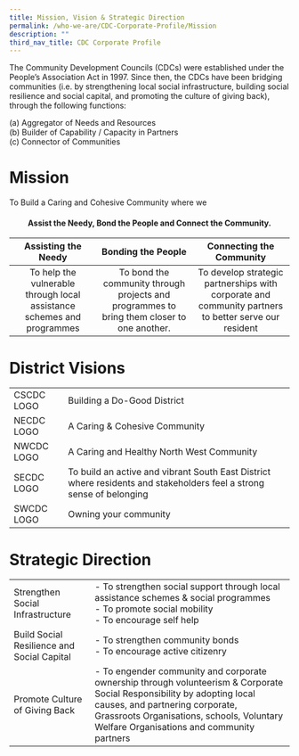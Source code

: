```yaml
---
title: Mission, Vision & Strategic Direction
permalink: /who-we-are/CDC-Corporate-Profile/Mission
description: ""
third_nav_title: CDC Corporate Profile
---
```

The Community Development Councils (CDCs) were established under the People’s Association Act in 1997. Since then, the CDCs have been bridging communities (i.e. by strengthening local social infrastructure, building social resilience and social capital, and promoting the culture of giving back), through the following functions:

(a) Aggregator of Needs and Resources <br>
(b) Builder of Capability / Capacity in Partners <br>
(c) Connector of Communities 

# Mission
To Build a Caring and Cohesive Community where we 
#### <center>Assist the Needy, Bond the People and Connect the Community.</center>



| <center>Assisting the Needy </center> | <center>Bonding the People</center> | <center>Connecting the Community</center> |
| -------- | -------- | -------- |
| <center>To help the vulnerable through local assistance schemes and programmes </center>    | <center>To bond the community through projects and programmes to bring them closer to one another.</center> | <center>To develop strategic partnerships with corporate and community partners to better serve our resident    </center> |


# District Visions


| | |
| -------- | -------- | 
| CSCDC LOGO | Building a Do-Good District |
| NECDC  LOGO | A Caring & Cohesive Community     |
| NWCDC LOGO| A Caring and Healthy North West Community | 
| SECDC   LOGO | To build an active and vibrant South East District where residents and stakeholders feel a strong sense of belonging   |
| SWCDC  LOGO   | Owning your community     |

# Strategic Direction


| | |
| -------- | -------- |  
| Strengthen Social Infrastructure| - To strengthen social support through local assistance schemes & social programmes <br>- To promote social mobility <br>- To encourage self help |
| Build Social Resilience and Social Capital| - To strengthen community bonds <br>- To encourage active citizenry |
| Promote Culture of Giving Back|  - To engender community and corporate ownership through volunteerism & Corporate Social Responsibility by adopting local causes, and partnering corporate, Grassroots Organisations, schools, Voluntary Welfare Organisations and community partners |
